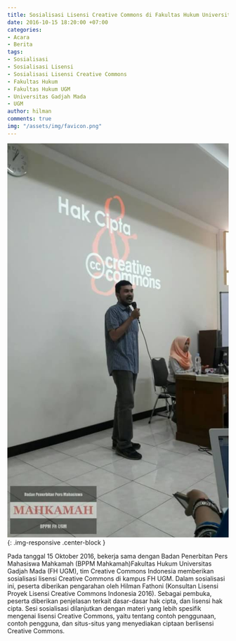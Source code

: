 ```yaml
---
title: Sosialisasi Lisensi Creative Commons di Fakultas Hukum Universitas Gadjah Mada
date: 2016-10-15 18:20:00 +07:00
categories:
- Acara
- Berita
tags:
- Sosialisasi
- Sosialisasi Lisensi
- Sosialisasi Lisensi Creative Commons
- Fakultas Hukum
- Fakultas Hukum UGM
- Universitas Gadjah Mada
- UGM
author: hilman
comments: true
img: "/assets/img/favicon.png"
---
```


![1476797962008.jpg](/uploads/1476797962008.jpg){: .img-responsive .center-block }

Pada tanggal 15 Oktober 2016, bekerja sama dengan Badan Penerbitan Pers Mahasiswa Mahkamah (BPPM Mahkamah)Fakultas Hukum Universitas Gadjah Mada (FH UGM), tim Creative Commons Indonesia memberikan sosialisasi lisensi Creative Commons di kampus FH UGM. Dalam sosialisasi ini, peserta diberikan pengarahan oleh Hilman Fathoni (Konsultan Lisensi Proyek Lisensi Creative Commons Indonesia 2016). Sebagai pembuka, peserta diberikan penjelasan terkait dasar-dasar hak cipta, dan lisensi hak cipta. Sesi sosialisasi dilanjutkan dengan materi yang lebih spesifik mengenai lisensi Creative Commons, yaitu tentang contoh penggunaan, contoh pengguna, dan situs-situs yang menyediakan ciptaan berlisensi Creative Commons. 
